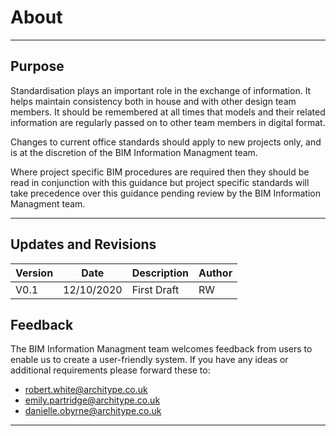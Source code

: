 # About
---
##  Purpose

Standardisation plays an important role in the exchange of information. It helps maintain consistency both in house and with other design team members. It should be remembered at all times that models and their related information are regularly passed on to other team members in digital format.

Changes to current office standards should apply to new projects only, and is at the discretion of the BIM Information Managment team.

Where project specific BIM procedures are required then they should be read in conjunction with this guidance but project specific standards will take precedence over this guidance pending review by the BIM Information Managment team. 

---

##  Updates and Revisions

| Version | Date | Description | Author |
| --------| -----|-------------|--------|
| V0.1    | 12/10/2020 | First Draft | RW |

##  Feedback

The BIM Information Managment team welcomes feedback from users to enable us to create a user-friendly system. If you have any ideas or additional requirements please forward these to: 

- robert.white@architype.co.uk
- emily.partridge@architype.co.uk
- danielle.obyrne@architype.co.uk

---